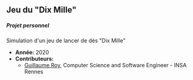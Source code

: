 Jeu du "Dix Mille"
--------

##### Projet personnel
Simulation d'un jeu de lancer de dés "Dix Mille"

* **Année:** 2020
* **Contributeurs:**
  * <a href="https://github.com/guroy">Guillaume Roy</a>, Computer Science and Software Engineer - INSA Rennes
